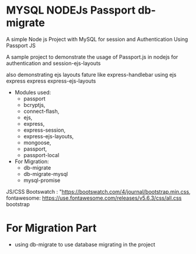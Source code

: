  # MYSQL NODEJs Passport db-migrate
A simple Node js Project with MySQL for session and Authentication  Using Passport JS

A sample project to demonstrate the usage of Passport.js in nodejs for authentication and session-ejs-layouts

also demonstrating ejs layouts fature like express-handlebar
using ejs express express express-ejs-layouts

* Modules used:
    * passport
    * bcryptjs,
    * connect-flash,
    * ejs,
    * express,
    * express-session,
    * express-ejs-layouts,
    * mongoose,
    * passport,
    * passport-local
* For Migration:
    * db-migrate
    * db-migrate-mysql
    * mysql-promise

JS/CSS
Bootswatch : "https://bootswatch.com/4/journal/bootstrap.min.css,
fontawesome: https://use.fontawesome.com/releases/v5.6.3/css/all.css
bootstrap 

# For Migration Part
* using db-migrate to use database migrating in the project


